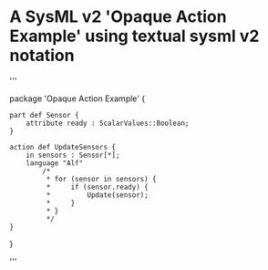 # A SysML v2 'Opaque Action Example' using textual sysml v2 notation

'''

package 'Opaque Action Example' {
	
	part def Sensor {
		attribute ready : ScalarValues::Boolean;
	}
	
	action def UpdateSensors {
		in sensors : Sensor[*];
		language "Alf" 
			/* 
			 * for (sensor in sensors) {
			 *     if (sensor.ready) {
			 *         Update(sensor);
			 *     }
			 * }
			 */
	}
	
}

'''